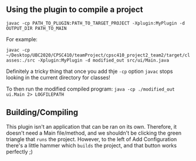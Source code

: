 ## Using the plugin to compile a project

`javac -cp PATH_TO_PLUGIN:PATH_TO_TARGET_PROJECT -Xplugin:MyPlugin -d OUTPUT_DIR PATH_TO_MAIN`

For example:

`javac -cp ~/Desktop/UBC2020/CPSC410/teamProject/cpsc410_project2_team2/target/classes:./src -Xplugin:MyPlugin -d modified_out src/ui/Main.java`

Definitely a tricky thing that once you add thje `-cp` option `javac` stops looking in the current directory for classes!

To then run the modified compiled program:
`java -cp ./modified_out ui.Main 2> LOGFILEPATH`

## Building/Compiling

This plugin isn't an application that can be ran on its own. Therefore, it doesn't need a Main file/method, and we shouldn't be clicking the green triangle that `runs` the project. 
However, to the left of Add Configuration there's a little hammer which `builds` the project, and that button works perfectly ;)

